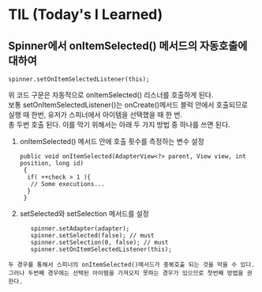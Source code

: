 # TIL (Today's I Learned)
## Spinner에서 onItemSelected() 메서드의 자동호출에 대하여
  ```
  spinner.setOnItemSelectedListener(this);
  ```  

  위 코드 구문은 자동적으로 onItemSelected() 리스너를 호출하게 된다.  
  보통 setOnItemSelectedListener()는 onCreate()메서드 블럭 안에서 호출되므로   
  실행 때 한번, 유저가 스피너에서 아이템을 선택했을 때 한 번.  
  총 두번 호출 된다. 이를 막기 위해서는 아래 두 가지 방법 중 하나를 쓰면 된다.
  
  1. onItemSelected() 메서드 안에 호출 횟수를 측정하는 변수 설정 

         public void onItemSelected(AdapterView<?> parent, View view, int  position, long id)     
          {  
           if( ++check > 1 ){  
            // Some executions...
           }
          }
  
  2. setSelected와 setSelection 메서드를 설정
  
            spinner.setAdapter(adapter);
            spinner.setSelected(false); // must
            spinner.setSelection(0, false); // must
            spinner.setOnItemSelectedListener(this);


    두 경우를 통해서 스피너의 onItemSelected()메서드가 중복호출 되는 것을 막을 수 있다.
    그러나 두번째 경우에는 선택된 아이템을 가져오지 못하는 경우가 있으므로 첫번째 방법을 권한다. 